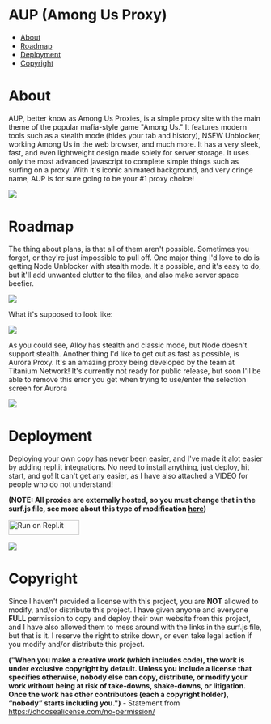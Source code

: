 <h1>AUP (Among Us Proxy)</h1>

* [About](#about)
* [Roadmap](#roadmap)
* [Deployment](#deployment)
* [Copyright](#copyright)

# About
AUP, better know as Among Us Proxies, is a simple proxy site with the main theme of the popular mafia-style game "Among Us." It features modern tools such as a stealth mode (hides your tab and history), NSFW Unblocker, working Among Us in the web browser, and much more. It has a very sleek, fast, and even lightweight design made solely for server storage. It uses only the most advanced javascript to complete simple things such as surfing on a proxy. With it's iconic animated background, and very cringe name, AUP is for sure going to be your #1 proxy choice!

<image src="images/ss-1.png">
  
# Roadmap
The thing about plans, is that all of them aren't possible. Sometimes you forget, or they're just impossible to pull off. One major thing I'd love to do is getting Node Unblocker with stealth mode. It's possible, and it's easy to do, but it'll add unwanted clutter to the files, and also make server space beefier.

<image src="images/ss-3.png">

What it's supposed to look like: 

<image src="images/ss-4.png">

As you could see, Alloy has stealth and classic mode, but Node doesn't support stealth. Another thing I'd like to get out as fast as possible, is Aurora Proxy. It's an amazing proxy being developed by the team at Titanium Network! It's currently not ready for public release, but soon I'll be able to remove this error you get when trying to use/enter the selection screen for Aurora

<image src="images/ss-2.png">

# Deployment
Deploying your own copy has never been easier, and I've made it alot easier by adding repl.it integrations. No need to install anything, just deploy, hit start, and go! It can't get any easier, as I have also attached a VIDEO for people who do not understand!

<strong>(NOTE: All proxies are externally hosted, so you must change that in the surf.js file, see more about this type of modification [here](#copyright))</strong>

<a href="https://repl.it/github/voept/AUP-Reborn" title="Run on Repl.it"><img alt="Run on Repl.it" src="https://sys32.dev/assets/src/media/replit.svg" width="140" height="30"><img></a>

<image src="images/video.gif">
  
# Copyright
Since I haven't provided a license with this project, you are <strong>NOT</strong> allowed to modify, and/or distribute this project. I have given anyone and everyone <strong>FULL</strong> permission to copy and deploy their own website from this project, and I have also allowed them to mess around with the links in the surf.js file, but that is it. I reserve the right to strike down, or even take legal action if you modify and/or distribute this project. 

<strong>("When you make a creative work (which includes code), the work is under exclusive copyright by default. Unless you include a license that specifies otherwise, nobody else can copy, distribute, or modify your work without being at risk of take-downs, shake-downs, or litigation. Once the work has other contributors (each a copyright holder), “nobody” starts including you.")</strong> - Statement from https://choosealicense.com/no-permission/
